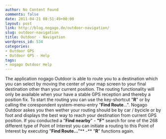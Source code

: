 ```yaml
---
author: No Content Found
comments: false
date: 2011-04-21 08:51:49+00:00
layout: post
link: http://blog.nogago.de/outdoor-navigation/
slug: outdoor-navigation
title: Outdoor - Navigation
wordpress_id: 534
categories:
- Outdoor GPS
- Outdoor GPS - Help
tags:
- nogago Outdoor Help
---
```


The application nogago Outdoor is able to route you to a destination which you can select by moving the center of your map screen to your final destination other than your current position. The routing functionality will only be available when your have a stable GPS reception and thereby a position fix. To start the routing you can use the key-shortcut "**R**" or by calling the corespondent system-menu-entry "**Find Route**...". Nogago Outdoor askes you then wether your routing should be by car / bycicle or by foot and displays the best way to reach your destination from current GPS position. If you conducted a "**Find nearby**" - **"F"** search for one of the 268 different type of Point of Interest you can initiate a routing to this Point of Interest by executing "**Find Route...**"** -** "**R**" functions again.
